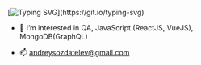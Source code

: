 [![Typing SVG](https://readme-typing-svg.herokuapp.com?color=F7832E&lines=%F0%9F%91%8B+Hi%2C+I%E2%80%99m+Andrey+Sozdatelev!+;%F0%9F%91%8B+Nice+to+meet+you+here!)](https://git.io/typing-svg)
- 👀 I’m interested in QA, JavaScript (ReactJS, VueJS), MongoDB(GraphQL)
<!---- - 🌱 Now I am learning Vadim Ksendzov's course "Software Testing"--->
- 📫 andreysozdatelev@gmail.com
<!---- 💞️ I’m looking to collaborate on ...--->
<!---
EkcTe3u/EkcTe3u is a ✨ special ✨ repository because its `README.md` (this file) appears on your GitHub profile.
You can click the Preview link to take a look at your changes.
--->
